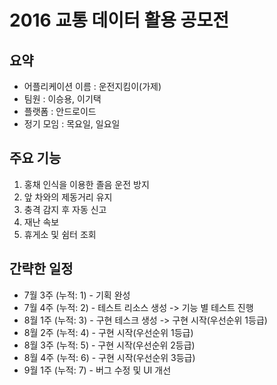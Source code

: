# 2016 교통 데이터 활용 공모전
## 요약
* 어플리케이션 이름 : 운전지킴이(가제)
* 팀원 : 이승용, 이기택
* 플랫폼 : 안드로이드
* 정기 모임 : 목요일, 일요일

## 주요 기능
1. 홍채 인식을 이용한 졸음 운전 방지
2. 앞 차와의 제동거리 유지
3. 충격 감지 후 자동 신고
4. 재난 속보
5. 휴게소 및 쉼터 조회

## 간략한 일정
* 7월 3주 (누적: 1) - 기획 완성
* 7월 4주 (누적: 2) - 테스트 리소스 생성 -> 기능 별 테스트 진행
* 8월 1주 (누적: 3) - 구현 테스크 생성 -> 구현 시작(우선순위 1등급)
* 8월 2주 (누적: 4) - 구현 시작(우선순위 1등급)
* 8월 3주 (누적: 5) - 구현 시작(우선순위 2등급)
* 8월 4주 (누적: 6) - 구현 시작(우선순위 3등급)
* 9월 1주 (누적: 7) - 버그 수정 및 UI 개선
